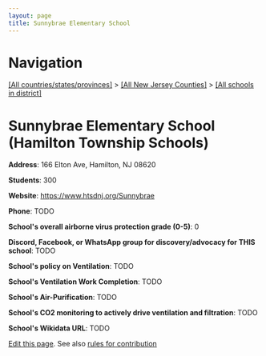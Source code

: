 ```yaml
---
layout: page
title: Sunnybrae Elementary School
---
```

# Navigation

[[All countries/states/provinces]](../../..) > [[All New Jersey Counties]](../..) > [[All schools in district]](..)

# Sunnybrae Elementary School (Hamilton Township Schools)

**Address**: 166 Elton Ave, Hamilton, NJ 08620

**Students**: 300

**Website**: <https://www.htsdnj.org/Sunnybrae>

**Phone**: TODO

**School's overall airborne virus protection grade (0-5)**: 0

**Discord, Facebook, or WhatsApp group for discovery/advocacy for THIS school**: TODO

**School's policy on Ventilation**: TODO

**School's Ventilation Work Completion**: TODO

**School's Air-Purification**: TODO

**School's CO2 monitoring to actively drive ventilation and filtration**: TODO

**School's Wikidata URL**: TODO


[Edit this page](https://github.com/ventilate-schools/NJ/edit/main/./Mercer/Hamilton_Township_Schools/Sunnybrae_Elementary_School.md). See also [rules for contribution](../../../contribution-rules/)